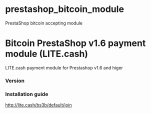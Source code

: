 # prestashop_bitcoin_module
PrestaShop bitcoin accepting module
# Bitcoin PrestaShop v1.6 payment module (LITE.cash)

LITE.cash payment module for Prestashop v1.6 and higer

### Version

### Installation guide
http://lite.cash/bs3b/default/join
